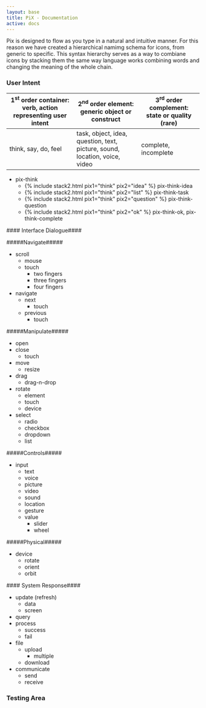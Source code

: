 ```yaml
---
layout: base
title: PiX - Documentation
active: docs
---
```


<p>Pix is designed to flow as you type in a natural and intuitive manner. For this reason we have created a hierarchical namimg schema for icons, from generic to specific. This syntax hierarchy serves as a way to combiane icons by stacking them the same way language works combining words and changing the meaning of the whole chain.</p>


<h3><i class='pix pix-2x black pix-user'></i> User Intent</h3>

<table class='table table-bordered'>
	<tr>
		<thead>
			<th>
				1<sup>st</sup> order container: verb, action representing user intent
			</th>
			<th>
				2<sup>nd</sup> order element: generic object or construct
			</th>
			<th>
				3<sup>rd</sup> order complement: state or quality (rare)
			</th>
		</thead>
	</tr>
	<tr>
		<td>think, say, do, feel</td>
		<td>task, object, idea, question, text, picture, sound, location, voice, video</td>
		<td>complete, incomplete</td>
	</tr>
</table>

<ul class='docs'>
	<li><i class='pix pix-3x pix-think'></i> pix-think
		<ul>
			<li>{% include stack2.html pix1="think" pix2="idea" %} pix-think-idea</li>
			<li>{% include stack2.html pix1="think" pix2="list" %} pix-think-task</li>
			<li>{% include stack2.html pix1="think" pix2="question" %} pix-think-question</li>
			<li>{% include stack2.html pix1="think" pix2="ok" %} pix-think-ok, pix-think-complete</li>
		</ul>
	</li>
</ul>

####<i class='pix pix-2x black pix-dialogue'></i> Interface Dialogue####

#####Navigate#####
* scroll
	* mouse
	* touch
		* two fingers
		* three fingers
		* four fingers
* navigate
	- next
		+ touch
	- previous
		+ touch

#####Manipulate#####
* open
* close
	- touch
* move
	* resize
* drag
	* drag-n-drop
* rotate
	* element
	* touch
	* device
* select
	* radio
	* checkbox
	* dropdown
	* list

#####Controls#####
* input
	* text
	* voice
	* picture
	* video
	* sound
	* location
	* gesture
	* value
		- slider
		- wheel

#####Physical#####
* device
	* rotate
	* orient
	* orbit

####<i class='pix pix-2x black pix-gear'></i> System Response####
* update (refresh)
	* data
	* screen
* query
* process
	* success
	* fail
* file
	* upload
		* multiple
	* download
* communicate
	* send
	* receive


<h3>Testing Area</h3>

<div style='font-size: 500%'>
	 <div class='pix-stack'>
        <i class='pix pix-grid pix-stack-1x'></i>
        <i class='pix pix-grid pix-stack-1x upper-left'></i>
    </div>
</div>